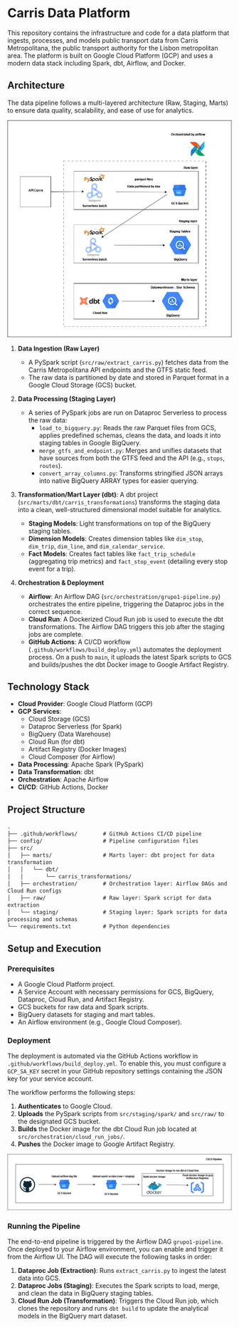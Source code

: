 # Carris Data Platform

This repository contains the infrastructure and code for a data platform that ingests, processes, and models public transport data from Carris Metropolitana, the public transport authority for the Lisbon metropolitan area. The platform is built on Google Cloud Platform (GCP) and uses a modern data stack including Spark, dbt, Airflow, and Docker.

## Architecture

The data pipeline follows a multi-layered architecture (Raw, Staging, Marts) to ensure data quality, scalability, and ease of use for analytics.

![Architecture overview](diagrams/DataEng_Architecture.drawio.png "Architecture overview")

1.  **Data Ingestion (Raw Layer)**
    *   A PySpark script (`src/raw/extract_carris.py`) fetches data from the Carris Metropolitana API endpoints and the GTFS static feed.
    *   The raw data is partitioned by date and stored in Parquet format in a Google Cloud Storage (GCS) bucket.

2.  **Data Processing (Staging Layer)**
    *   A series of PySpark jobs are run on Dataproc Serverless to process the raw data:
        *   `load_to_bigquery.py`: Reads the raw Parquet files from GCS, applies predefined schemas, cleans the data, and loads it into staging tables in Google BigQuery.
        *   `merge_gtfs_and_endpoint.py`: Merges and unifies datasets that have sources from both the GTFS feed and the API (e.g., `stops`, `routes`).
        *   `convert_array_columns.py`: Transforms stringified JSON arrays into native BigQuery ARRAY types for easier querying.


3.  **Transformation/Mart Layer (dbt)**: A dbt project (`src/marts/dbt/carris_transformations`) transforms the staging data into a clean, well-structured dimensional model suitable for analytics.
    *   **Staging Models**: Light transformations on top of the BigQuery staging tables.
    *   **Dimension Models**: Creates dimension tables like `dim_stop`, `dim_trip`, `dim_line`, and `dim_calendar_service`.
    *   **Fact Models**: Creates fact tables like `fact_trip_schedule` (aggregating trip metrics) and `fact_stop_event` (detailing every stop event for a trip).

4.  **Orchestration & Deployment**
    *   **Airflow**: An Airflow DAG (`src/orchestration/grupo1-pipeline.py`) orchestrates the entire pipeline, triggering the Dataproc jobs in the correct sequence.
    *   **Cloud Run**: A Dockerized Cloud Run job is used to execute the dbt transformations. The Airflow DAG triggers this job after the staging jobs are complete.
    *   **GitHub Actions**: A CI/CD workflow (`.github/workflows/build_deploy.yml`) automates the deployment process. On a push to `main`, it uploads the latest Spark scripts to GCS and builds/pushes the dbt Docker image to Google Artifact Registry.

## Technology Stack

*   **Cloud Provider**: Google Cloud Platform (GCP)
*   **GCP Services**:
    *   Cloud Storage (GCS)
    *   Dataproc Serverless (for Spark)
    *   BigQuery (Data Warehouse)
    *   Cloud Run (for dbt)
    *   Artifact Registry (Docker Images)
    *   Cloud Composer (for Airflow)
*   **Data Processing**: Apache Spark (PySpark)
*   **Data Transformation**: dbt
*   **Orchestration**: Apache Airflow
*   **CI/CD**: GitHub Actions, Docker

## Project Structure

```
.
├── .github/workflows/        # GitHub Actions CI/CD pipeline
├── config/                   # Pipeline configuration files
├── src/
│   ├── marts/                # Marts layer: dbt project for data transformation
│   │   └── dbt/
│   │       └── carris_transformations/
│   ├── orchestration/        # Orchestration layer: Airflow DAGs and Cloud Run configs
│   ├── raw/                  # Raw layer: Spark script for data extraction
│   └── staging/              # Staging layer: Spark scripts for data processing and schemas
└── requirements.txt          # Python dependencies
```

## Setup and Execution

### Prerequisites

*   A Google Cloud Platform project.
*   A Service Account with necessary permissions for GCS, BigQuery, Dataproc, Cloud Run, and Artifact Registry.
*   GCS buckets for raw data and Spark scripts.
*   BigQuery datasets for staging and mart tables.
*   An Airflow environment (e.g., Google Cloud Composer).

### Deployment

The deployment is automated via the GitHub Actions workflow in `.github/workflows/build_deploy.yml`. To enable this, you must configure a `GCP_SA_KEY` secret in your GitHub repository settings containing the JSON key for your service account.

The workflow performs the following steps:
1.  **Authenticates** to Google Cloud.
2.  **Uploads** the PySpark scripts from `src/staging/spark/` and `src/raw/` to the designated GCS bucket.
3.  **Builds** the Docker image for the dbt Cloud Run job located at `src/orchestration/cloud_run_jobs/`.
4.  **Pushes** the Docker image to Google Artifact Registry.

![Deployment overview](diagrams/CICD_Pipeline.drawio.png "Deployment overview")

### Running the Pipeline

The end-to-end pipeline is triggered by the Airflow DAG `grupo1-pipeline`. Once deployed to your Airflow environment, you can enable and trigger it from the Airflow UI. The DAG will execute the following tasks in order:

1.  **Dataproc Job (Extraction)**: Runs `extract_carris.py` to ingest the latest data into GCS.
2.  **Dataproc Jobs (Staging)**: Executes the Spark scripts to load, merge, and clean the data in BigQuery staging tables.
3.  **Cloud Run Job (Transformation)**: Triggers the Cloud Run job, which clones the repository and runs `dbt build` to update the analytical models in the BigQuery mart dataset.
